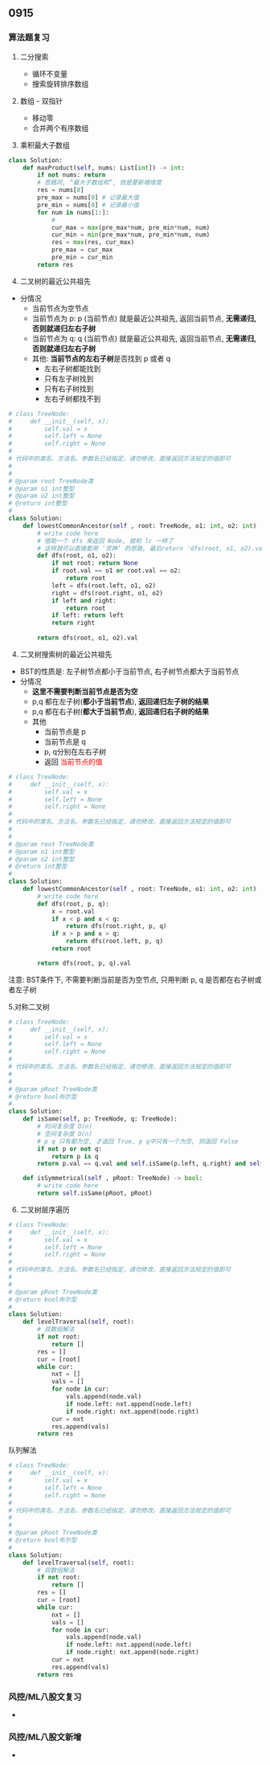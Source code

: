 ## 0915
### 算法题复习 
1. 二分搜索  
    - 循环不变量 
    - 搜索旋转排序数组

2. 数组 - 双指针  
    - 移动零 
    - 合并两个有序数组

3. 乘积最大子数组 
```python 
class Solution:
    def maxProduct(self, nums: List[int]) -> int: 
        if not nums: return  
        # 思路同, “最大子数组和”, 但是要新增维度   
        res = nums[0]
        pre_max = nums[0] # 记录最大值
        pre_min = nums[0] # 记录最小值
        for num in nums[1:]: 
            # 
            cur_max = max(pre_max*num, pre_min*num, num) 
            cur_min = min(pre_max*num, pre_min*num, num) 
            res = max(res, cur_max) 
            pre_max = cur_max 
            pre_min = cur_min 
        return res 
```
 
4. 二叉树的最近公共祖先 
- 分情况
    - 当前节点为空节点 
    - 当前节点为 p: p (当前节点) 就是最近公共祖先, 返回当前节点, **无需递归, 否则就递归左右子树**
    - 当前节点为 q: q (当前节点) 就是最近公共祖先, 返回当前节点, **无需递归, 否则就递归左右子树** 
    - 其他: **当前节点的左右子树**是否找到 p 或者 q 
        - 左右子树都能找到 
        - 只有左子树找到
        - 只有右子树找到
        - 左右子树都找不到  
```python
# class TreeNode:
#     def __init__(self, x):
#         self.val = x
#         self.left = None
#         self.right = None
#
# 代码中的类名、方法名、参数名已经指定，请勿修改，直接返回方法规定的值即可
#
# 
# @param root TreeNode类 
# @param o1 int整型 
# @param o2 int整型 
# @return int整型
#
class Solution:
    def lowestCommonAncestor(self , root: TreeNode, o1: int, o2: int) -> int:
        # write code here  
        # 借助一个 dfs 来返回 Node, 就和 lc 一样了 
        # 这样就可以直接套用 ‘灵神’ 的思路, 最后return 'dfs(root, o1, o2).val'   
        def dfs(root, o1, o2):
            if not root: return None 
            if root.val == o1 or root.val == o2:
                return root 
            left = dfs(root.left, o1, o2)   
            right = dfs(root.right, o1, o2)    
            if left and right:
                return root 
            if left: return left 
            return right 
             
        return dfs(root, o1, o2).val 
``` 
4. 二叉树搜索树的最近公共祖先  
- BST的性质是: 左子树节点都小于当前节点, 右子树节点都大于当前节点 
- 分情况 
    - **这里不需要判断当前节点是否为空**
    - p,q 都在左子树(**都小于当前节点**), **返回递归左子树的结果**
    - p,q 都在右子树(**都大于当前节点**), **返回递归右子树的结果** 
    - 其他
        - 当前节点是 p 
        - 当前节点是 q 
        - p, q分别在左右子树  
        - 返回 <font color="red"> 当前节点的值 </font> 
```python
# class TreeNode:
#     def __init__(self, x):
#         self.val = x
#         self.left = None
#         self.right = None
#
# 代码中的类名、方法名、参数名已经指定，请勿修改，直接返回方法规定的值即可
#
# 
# @param root TreeNode类 
# @param o1 int整型 
# @param o2 int整型 
# @return int整型
#
class Solution:
    def lowestCommonAncestor(self , root: TreeNode, o1: int, o2: int) -> int:
        # write code here   
        def dfs(root, p, q):
            x = root.val
            if x < p and x < q:
                return dfs(root.right, p, q)
            if x > p and x > q:
                return dfs(root.left, p, q)
            return root

        return dfs(root, p, q).val
```  
注意: BST条件下, 不需要判断当前是否为空节点, 只用判断 p, q 是否都在右子树或者左子树

5.对称二叉树 
```python
# class TreeNode:
#     def __init__(self, x):
#         self.val = x
#         self.left = None
#         self.right = None
#
# 代码中的类名、方法名、参数名已经指定，请勿修改，直接返回方法规定的值即可
#
# 
# @param pRoot TreeNode类 
# @return bool布尔型
#
class Solution: 
    def isSame(self, p: TreeNode, q: TreeNode):  
        # 时间复杂度 O(n) 
        # 空间复杂度 O(n)
        # p q 只有都为空, 才返回 True, p q中只有一个为空, 则返回 False
        if not p or not q:
            return p is q 
        return p.val == q.val and self.isSame(p.left, q.right) and self.isSame(p.right, q.left)  

    def isSymmetrical(self , pRoot: TreeNode) -> bool:
        # write code here    
        return self.isSame(pRoot, pRoot)    
```   

6. 二叉树层序遍历 
```python
# class TreeNode:
#     def __init__(self, x):
#         self.val = x
#         self.left = None
#         self.right = None
#
# 代码中的类名、方法名、参数名已经指定，请勿修改，直接返回方法规定的值即可
#
# 
# @param pRoot TreeNode类 
# @return bool布尔型
#
class Solution:  
    def levelTraversal(self, root):
        # 双数组解法 
        if not root:
            return [] 
        res = [] 
        cur = [root] 
        while cur:
            nxt = [] 
            vals = [] 
            for node in cur:
                vals.append(node.val) 
                if node.left: nxt.append(node.left) 
                if node.right: nxt.append(node.right) 
            cur = nxt 
            res.append(vals)
        return res  
```  
队列解法
```python
# class TreeNode:
#     def __init__(self, x):
#         self.val = x
#         self.left = None
#         self.right = None
#
# 代码中的类名、方法名、参数名已经指定，请勿修改，直接返回方法规定的值即可
#
# 
# @param pRoot TreeNode类 
# @return bool布尔型
#
class Solution:  
    def levelTraversal(self, root):
        # 双数组解法 
        if not root:
            return [] 
        res = [] 
        cur = [root] 
        while cur:
            nxt = [] 
            vals = [] 
            for node in cur:
                vals.append(node.val) 
                if node.left: nxt.append(node.left) 
                if node.right: nxt.append(node.right) 
            cur = nxt 
            res.append(vals)
        return res  
```   




### 风控/ML八股文复习    
- 

### 风控/ML八股文新增  
-  